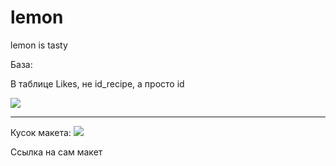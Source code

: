 # lemon
lemon is tasty

База:
<p>В таблице Likes, не id_recipe, а просто id</p>
<img src="https://cdn.discordapp.com/attachments/739083859697598524/808266434915336202/IMG_20210208_162148_587.jpg">

<hr>

Кусок макета:
<img src="https://cdn.discordapp.com/attachments/739083859697598524/808922459688009728/CnxZ1fapScM.jpg">

<a src="https://www.dropbox.com/sh/721r284wiv0dcyq/AABTSK3U0DjG-RZoxQRZEM4Ma?dl=0&preview=Lemon.psd">Ссылка на сам макет</a>
